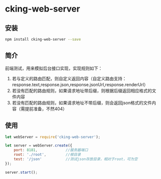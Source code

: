 # cking-web-server

## 安装

```bash
npm install cking-web-server --save
```

## 简介
前端测试，用来模拟后台接口实现，实现规则如下：

1. 若与定义的路由匹配，则自定义返回内容（自定义路由支持：response.text,response.json,response.jsonUrl,response.renderUrl）
2. 若没有匹配的路由规则，如果请求地址带后缀，则根据后缀返回相应格式的文件内容
3. 若没有匹配的路由规则，如果请求地址不带后缀，则会返回json格式的文件内容（需提前准备，不然404）

## 使用

```javascript
let webServer = require('cking-web-server');

let server = webServer.create({
    port: 8181,             //服务器端口
    root: './root',         //根目录
    test: '/json'           //测试json存放目录，相对于root，可为空
});

server.start();
```
